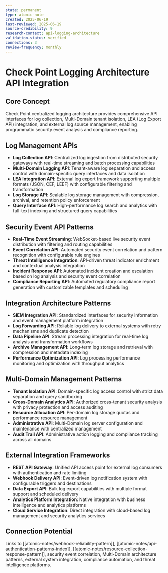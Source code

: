 ```yaml
---
state: permanent
type: atomic-note
created: 2025-06-19
last-reviewed: 2025-06-19
source-credibility: 9
research-context: api-logging-architecture
validation-status: verified
connections: 3
review-frequency: monthly
---
```


# Check Point Logging Architecture API Integration

## Core Concept
Check Point centralized logging architecture provides comprehensive API interfaces for log collection, Multi-Domain tenant isolation, LEA (Log Export API) integration, and external log source management, enabling programmatic security event analysis and compliance reporting.

## Log Management APIs
- **Log Collection API**: Centralized log ingestion from distributed security gateways with real-time streaming and batch processing capabilities
- **Multi-Domain Logging API**: Tenant-aware log separation and access control with domain-specific query interfaces and data isolation
- **LEA Integration API**: External log export framework supporting multiple formats (JSON, CEF, LEEF) with configurable filtering and transformation
- **Log Storage API**: Scalable log storage management with compression, archival, and retention policy enforcement
- **Query Interface API**: High-performance log search and analytics with full-text indexing and structured query capabilities

## Security Event API Patterns
- **Real-Time Event Streaming**: WebSocket-based live security event distribution with filtering and routing capabilities
- **Event Correlation API**: Automated security event correlation and pattern recognition with configurable rule engines
- **Threat Intelligence Integration**: API-driven threat indicator enrichment and contextual analysis integration
- **Incident Response API**: Automated incident creation and escalation based on log analysis and security event correlation
- **Compliance Reporting API**: Automated regulatory compliance report generation with customizable templates and scheduling

## Integration Architecture Patterns
- **SIEM Integration API**: Standardized interfaces for security information and event management platform integration
- **Log Forwarding API**: Reliable log delivery to external systems with retry mechanisms and duplicate detection
- **Data Pipeline API**: Stream processing integration for real-time log analysis and transformation workflows
- **Archive Management API**: Long-term log storage and retrieval with compression and metadata indexing
- **Performance Optimization API**: Log processing performance monitoring and optimization with throughput analytics

## Multi-Domain Management Patterns
- **Tenant Isolation API**: Domain-specific log access control with strict data separation and query sandboxing
- **Cross-Domain Analytics API**: Authorized cross-tenant security analysis with privacy protection and access auditing
- **Resource Allocation API**: Per-domain log storage quotas and performance resource management
- **Administrative API**: Multi-Domain log server configuration and maintenance with centralized management
- **Audit Trail API**: Administrative action logging and compliance tracking across all domains

## External Integration Frameworks
- **REST API Gateway**: Unified API access point for external log consumers with authentication and rate limiting
- **Webhook Delivery API**: Event-driven log notification system with configurable triggers and destinations
- **Data Export API**: Bulk log export capabilities with multiple format support and scheduled delivery
- **Analytics Platform Integration**: Native integration with business intelligence and analytics platforms
- **Cloud Service Integration**: Direct integration with cloud-based log management and security analytics services

## Connection Potential
Links to [[atomic-notes/webhook-reliability-pattern]], [[atomic-notes/api-authentication-patterns-index]], [[atomic-notes/resource-collection-response-pattern]], security event correlation, Multi-Domain architecture patterns, external system integration, compliance automation, and threat intelligence platforms.